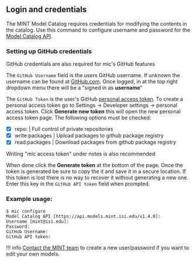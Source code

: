## Login and credentials

The MINT Model Catalog requires credentials for modifying the contents in the catalog. Use this command to configure username and password for the [Model Catalog API](https://model-catalog-python-api-client.readthedocs.io/en/latest/endpoints/).


### Setting up GitHub credentials

GitHub credentials are also required for mic's GitHub features 
 
The `GitHub Username` field is the users GitHub username. If unknown the username can be found at [GitHub.com](https://github.com/). Once logged, in at the top right dropdown menu there will be a "signed in as **username**"

The `GitHub Token` is the user's GitHub [personal access token](https://help.github.com/en/github/authenticating-to-github/creating-a-personal-access-token-for-the-command-line). To create a personal access token go to Settings -> Developer settings -> personal access token. Click **Generate new token** this will open the new personal access token page. The following options must be checked:
 - [x] repo: | Full control of private repositories
- [x] write:packages | Upload packages to github package registry
- [x] read:packages | Download packages from github package registry
 
 Writing "mic access token" under notes is also recommended 
 
 When done click the **Generate token** at the bottom of the page. Once the token is generated be sure to copy the it and save it in a secure location. If this token is lost there is no way to recover it without generating a new one. Enter this key in the `GitHub API token` field when prompted. 
### Example usage:
```
$ mic configure
Model Catalog API [https://api.models.mint.isi.edu/v1.4.0]:
Username [mint@isi.edu]:
Password:
GitHub Username:
GitHub API token:
```



!!! info
    [Contact the MINT team](mailto:mint@mailman.isi.edu) to create a new user/password if you want to edit your own models.

